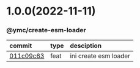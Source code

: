 <a name="1.0.0"></a>
# 1.0.0(2022-11-11)
### @ymc/create-esm-loader
commit|type|desciption
:----|:----|:----
[011c09c63](https://github.com/ymc-github/js-idea/commit/1011c09c63b19e838326fb12a80a9dfd35ff3051 "feat(core): ini create esm loader&#10;&#10;update packagejson.description&#10;update desc in readme.md&#10;&#10;generated by ymc@robot")|feat|ini create esm loader